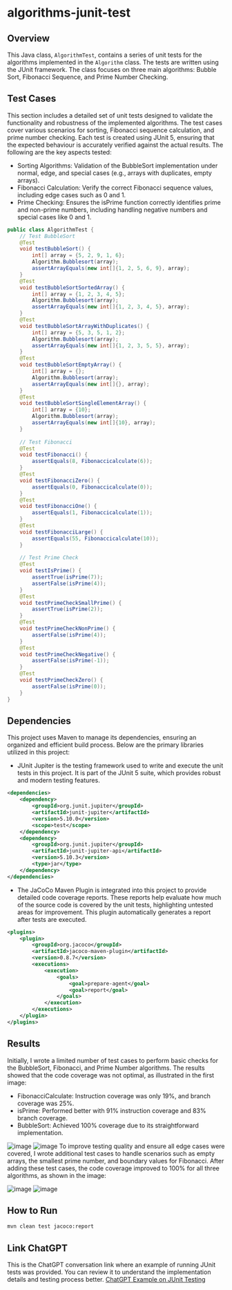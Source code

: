 # algorithms-junit-test
## Overview 
This Java class, `AlgorithmTest`, contains a series of unit tests for the algorithms implemented in the `Algorithm` class. The tests are written using the JUnit framework. The class focuses on three main algorithms: Bubble Sort, Fibonacci Sequence, and Prime Number Checking.
## Test Cases
This section includes a detailed set of unit tests designed to validate the functionality and robustness of the implemented algorithms. The test cases cover various scenarios for sorting, Fibonacci sequence calculation, and prime number checking. Each test is created using JUnit 5, ensuring that the expected behaviour is accurately verified against the actual results.
The following are the key aspects tested:
- Sorting Algorithms: Validation of the BubbleSort implementation under normal, edge, and special cases (e.g., arrays with duplicates, empty arrays).
- Fibonacci Calculation: Verify the correct Fibonacci sequence values, including edge cases such as 0 and 1.
- Prime Checking: Ensures the isPrime function correctly identifies prime and non-prime numbers, including handling negative numbers and special cases like 0 and 1.
```java
public class AlgorithmTest {
    // Test BubbleSort
    @Test
    void testBubbleSort() {
        int[] array = {5, 2, 9, 1, 6};
        Algorithm.Bubblesort(array);
        assertArrayEquals(new int[]{1, 2, 5, 6, 9}, array);
    }
    @Test
    void testBubbleSortSortedArray() {
        int[] array = {1, 2, 3, 4, 5};
        Algorithm.Bubblesort(array);
        assertArrayEquals(new int[]{1, 2, 3, 4, 5}, array); 
    }
    @Test
    void testBubbleSortArrayWithDuplicates() {
        int[] array = {5, 3, 5, 1, 2};
        Algorithm.Bubblesort(array);
        assertArrayEquals(new int[]{1, 2, 3, 5, 5}, array); 
    }
    @Test
    void testBubbleSortEmptyArray() {
        int[] array = {};
        Algorithm.Bubblesort(array);
        assertArrayEquals(new int[]{}, array); 
    }
    @Test
    void testBubbleSortSingleElementArray() {
        int[] array = {10};
        Algorithm.Bubblesort(array);
        assertArrayEquals(new int[]{10}, array); 
    }
    
    // Test Fibonacci
    @Test
    void testFibonacci() {
        assertEquals(8, Fibonaccicalculate(6));
    }
    @Test
    void testFibonacciZero() {
        assertEquals(0, Fibonaccicalculate(0)); 
    }
    @Test
    void testFibonacciOne() {
        assertEquals(1, Fibonaccicalculate(1)); 
    }    
    @Test
    void testFibonacciLarge() {
        assertEquals(55, Fibonaccicalculate(10)); 
    }
        
    // Test Prime Check
    @Test
    void testIsPrime() {
        assertTrue(isPrime(7));
        assertFalse(isPrime(4));
    }
    @Test
    void testPrimeCheckSmallPrime() {
        assertTrue(isPrime(2)); 
    }
    @Test
    void testPrimeCheckNonPrime() {
        assertFalse(isPrime(4)); 
    }
    @Test
    void testPrimeCheckNegative() {
        assertFalse(isPrime(-1)); 
    }    
    @Test
    void testPrimeCheckZero() {
        assertFalse(isPrime(0)); 
    }
}
```
## Dependencies
This project uses Maven to manage its dependencies, ensuring an organized and efficient build process. Below are the primary libraries utilized in this project:
- JUnit Jupiter is the testing framework used to write and execute the unit tests in this project. It is part of the JUnit 5 suite, which provides robust and modern testing features.
```xml
<dependencies>
    <dependency>
        <groupId>org.junit.jupiter</groupId>
        <artifactId>junit-jupiter</artifactId>
        <version>5.10.0</version>
        <scope>test</scope>
    </dependency>
    <dependency>
        <groupId>org.junit.jupiter</groupId>
        <artifactId>junit-jupiter-api</artifactId>
        <version>5.10.3</version>
        <type>jar</type>
    </dependency>
</dependencies>
```
- The JaCoCo Maven Plugin is integrated into this project to provide detailed code coverage reports. These reports help evaluate how much of the source code is covered by the unit tests, highlighting untested areas for improvement. This plugin automatically generates a report after tests are executed.
```xml
<plugins>
    <plugin>
        <groupId>org.jacoco</groupId>
        <artifactId>jacoco-maven-plugin</artifactId>
        <version>0.8.7</version>
        <executions>
            <execution>
                <goals>
                    <goal>prepare-agent</goal>
                    <goal>report</goal>
                </goals>
            </execution>
        </executions>
    </plugin>
</plugins>
```
## Results
Initially, I wrote a limited number of test cases to perform basic checks for the BubbleSort, Fibonacci, and Prime Number algorithms. The results showed that the code coverage was not optimal, as illustrated in the first image:
- FibonacciCalculate: Instruction coverage was only 19%, and branch coverage was 25%.
- isPrime: Performed better with 91% instruction coverage and 83% branch coverage.
- BubbleSort: Achieved 100% coverage due to its straightforward implementation.
  
![image](https://github.com/user-attachments/assets/80193288-0b79-4c01-ad09-e68f1019def4)
![image](https://github.com/user-attachments/assets/3d8b8ba5-889e-4133-b623-69931c06351a)
To improve testing quality and ensure all edge cases were covered, I wrote additional test cases to handle scenarios such as empty arrays, the smallest prime number, and boundary values for Fibonacci. After adding these test cases, the code coverage improved to 100% for all three algorithms, as shown in the image:

![image](https://github.com/user-attachments/assets/35aaa3fb-da9d-463c-8060-a9e0b140daf6)
![image](https://github.com/user-attachments/assets/9ccd9c3d-4066-4a7b-9d82-4333593fee1d)
## How to Run
```bash
mvn clean test jacoco:report
```
## Link ChatGPT
This is the ChatGPT conversation link where an example of running JUnit tests was provided. You can review it to understand the implementation details and testing process better. [ChatGPT Example on JUnit Testing](https://chatgpt.com/share/677beb00-ccdc-8005-835a-46b5f6696ac7)
